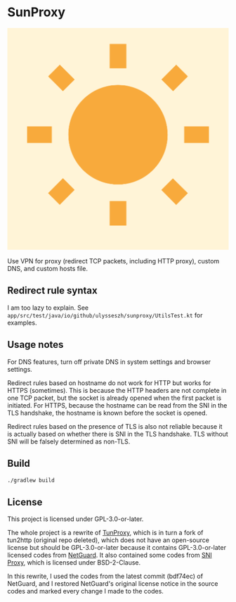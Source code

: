 # SunProxy

![icon](https://github.com/UlyssesZh/SunProxy/blob/master/app/src/main/ic_launcher-playstore.png?raw=true)

Use VPN for proxy (redirect TCP packets, including HTTP proxy), custom DNS, and custom hosts file.

## Redirect rule syntax

I am too lazy to explain.
See `app/src/test/java/io/github/ulysseszh/sunproxy/UtilsTest.kt` for examples.

## Usage notes

For DNS features, turn off private DNS in system settings and browser settings.

Redirect rules based on hostname do not work for HTTP but works for HTTPS (sometimes).
This is because the HTTP headers are not complete in one TCP packet,
but the socket is already opened when the first packet is initiated.
For HTTPS, because the hostname can be read from the SNI in the TLS handshake,
the hostname is known before the socket is opened.

Redirect rules based on the presence of TLS is also not reliable
because it is actually based on whether there is SNI in the TLS handshake.
TLS without SNI will be falsely determined as non-TLS.

## Build

```shell
./gradlew build
```

## License

This project is licensed under GPL-3.0-or-later.

The whole project is a rewrite of [TunProxy](https://github.com/raise-isayan/TunProxy),
which is in turn a fork of tun2http (original repo deleted),
which does not have an open-source license but should be GPL-3.0-or-later
because it contains GPL-3.0-or-later licensed codes from
[NetGuard](https://github.com/M66B/NetGuard).
It also contained some codes from
[SNI Proxy](https://github.com/dlundquist/sniproxy),
which is licensed under BSD-2-Clause.

In this rewrite, I used the codes from the latest commit (bdf74ec) of NetGuard,
and I restored NetGuard's original license notice in the source codes
and marked every change I made to the codes.
